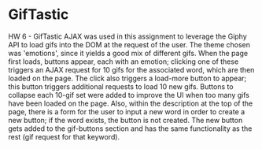 # GifTastic
HW 6 - GifTastic 
AJAX was used in this assignment to leverage the Giphy API to load gifs into the DOM at the request of the user. The theme chosen was 'emotions', since it yields a good mix of different gifs. When the page first loads, buttons appear, each with an emotion; clicking one of these triggers an AJAX request for 10 gifs for the associated word, which are then loaded on the page. The click also triggers a load-more button to appear; this button triggers additional requests to load 10 new gifs. Buttons to collapse each 10-gif set were added to improve the UI when too many gifs have been loaded on the page. Also, within the description at the top of the page, there is a form for the user to input a new word in order to create a new button; if the word exists, the button is not created. The new button gets added to the gif-buttons section and has the same functionality as the rest (gif request for that keyword).
